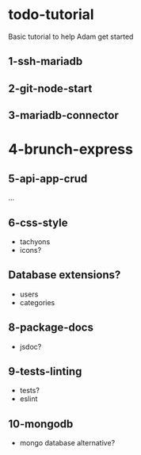 # todo-tutorial

Basic tutorial to help Adam get started

## 1-ssh-mariadb

## 2-git-node-start

## 3-mariadb-connector

# 4-brunch-express

## 5-api-app-crud

...

## 6-css-style

* tachyons
* icons?

## Database extensions?

* users
* categories

## 8-package-docs

* jsdoc?

## 9-tests-linting

* tests?
* eslint

## 10-mongodb

* mongo database alternative?
